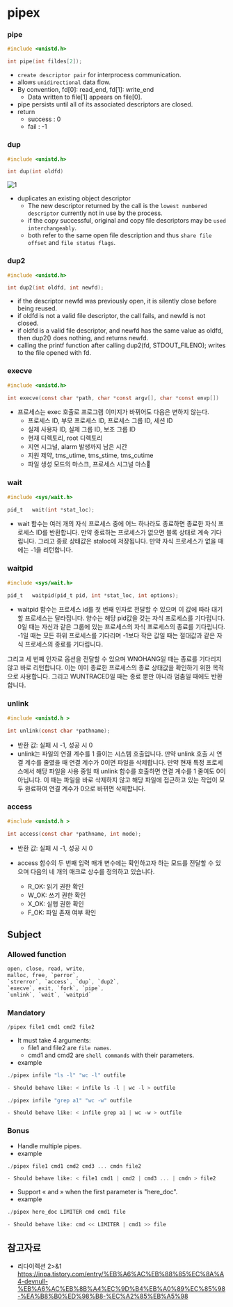 # pipex

### pipe
```c
#include <unistd.h>

int	pipe(int fildes[2]);
```
- `create descriptor pair` for interprocess communication.
- allows `unidirectional` data flow.
- By convention, fd[0]: read_end, fd[1]: write_end
	- Data written to file[1] appears on file[0].
- pipe persists until all of its associated descriptors are closed.
- return
	- success	: 0
	- fail		: -1

### dup
```c
#include <unistd.h>

int dup(int oldfd) 
```
![1](https://user-images.githubusercontent.com/67992469/192779576-e4d296e1-3978-4e29-977d-f21f0db1c127.png)
- duplicates an existing object descriptor
	- The new descriptor returned by the call is the `lowest numbered descriptor` currently not in use by the process.
	- if the copy successful, original and copy file descriptors may be `used interchangeably`.
	- both refer to the same open file description and thus `share file offset` and `file status flags`.
### dup2
```c
#include <unistd.h>

int dup2(int oldfd, int newfd);
```
- if the descriptor newfd was previously open, it is silently close before being reused.
- if oldfd is not a valid file descriptor, the call fails, and newfd is not closed.
- if oldfd is a valid file descriptor, and newfd has the same value as oldfd, then dup2() does nothing, and returns newfd.
- calling the printf function after calling dup2(fd, STDOUT_FILENO); writes to the file opened with fd.

### execve
```c
#include <unistd.h>

int execve(const char *path, char *const argv[], char *const envp[])
```
- 프로세스는 exec 호출로 프로그램 이미지가 바뀌어도 다음은 변하지 않는다.
	- 프로세스 ID, 부모 프로세스 ID, 프로세스 그룹 ID, 세션 ID
	- 실제 사용자 ID, 실제 그룹 ID, 보조 그룹 ID
	- 현재 디렉토리, root 디렉토리
	- 지연 시그널, alarm 발생까지 남은 시간
	- 지원 제약, tms_utime, tms_stime, tms_cutime
	- 파일 생성 모드의 마스크, 프로세스 시그널 마스

### wait
```c
#include <sys/wait.h>

pid_t	wait(int *stat_loc);
```
- wait 함수는 여러 개의 자식 프로세스 중에 어느 하나라도 종료하면 종료한 자식 프로세스 ID를 반환합니다. 만약 종료하는 프로세스가 없으면 블록 상태로 계속 기다립니다. 그리고 종료 상태값은 staloc에 저장됩니다. 만약 자식 프로세스가 없을 때에는 -1을 리턴합니다.

### waitpid
```c
#include <sys/wait.h>

pid_t	waitpid(pid_t pid, int *stat_loc, int options);
```
- waitpid 함수는 프로세스 id를 첫 번째 인자로 전달할 수 있으며 이 값에 따라 대기할 프로세스는 달라집니다. 양수는 해당 pid값을 갖는 자식 프로세스를 기다립니다. 0일 때는 자신과 같은 그룹에 있는 프로세스의 자식 프로세스의 종료를 기다립니다. -1일 때는 모든 하위 프로세스를 기다리며 -1보다 작은 값일 때는 절대값과 같은 자식 프로세스의 종료를 기다립니다.

그리고 세 번째 인자로 옵션을 전달할 수 있으며 WNOHANG일 때는 종료를 기다리지 않고 바로 리턴합니다. 이는 이미 종료한 프로세스의 종료 상태값을 확인하기 위한 목적으로 사용합니다. 그리고 WUNTRACED일 때는 종료 뿐만 아니라 멈춤일 때에도 반환합니다.

### unlink
```c
#include <unistd.h >

int unlink(const char *pathname);
```
- 반환 값: 실패 시 -1, 성공 시 0
- unlink는 파일의 연결 계수를 1 줄이는 시스템 호출입니다. 만약 unlink 호출 시 연결 계수를 줄였을 때 연결 계수가 0이면 파일을 삭제합니다. 만약 현재 특정 프로세스에서 해당 파일을 사용 중일 때 unlink 함수를 호출하면 연결 계수를 1 줄여도 0이 아닙니다. 이 때는 파일을 바로 삭제하지 않고 해당 파일에 접근하고 있는 작업이 모두 완료하여 연결 계수가 0으로 바뀌면 삭제합니다.

### access
```c
#include <unistd.h >

int access(const char *pathname, int mode);
```
- 반환 값: 실패 시 -1, 성공 시 0

- access 함수의 두 번째 입력 매개 변수에는 확인하고자 하는 모드를 전달할 수 있으며 다음의 네 개의 매크로 상수를 정의하고 있습니다.
	- R_OK: 읽기 권한 확인
	- W_OK: 쓰기 권한 확인
	- X_OK: 실행 권한 확인
	- F_OK: 파일 존재 여부 확인

## Subject
### Allowed function
```c
open, close, read, write,
malloc, free, `perror`,
`strerror`, `access`, `dup`, `dup2`,
`execve`, exit, `fork`, `pipe`,
`unlink`, `wait`, `waitpid`
```

### Mandatory
```c
/pipex file1 cmd1 cmd2 file2
```
- It must take 4 arguments:
	- file1 and file2 are `file names`.
	- cmd1 and cmd2 are `shell commands` with their parameters.
- example
```c
./pipex infile "ls -l" "wc -l" outfile

- Should behave like: < infile ls -l | wc -l > outfile
```
```c
./pipex infile "grep a1" "wc -w" outfile

- Should behave like: < infile grep a1 | wc -w > outfile
```

### Bonus
- Handle multiple pipes.
- example
```c
./pipex file1 cmd1 cmd2 cmd3 ... cmdn file2

- Should behave like: < file1 cmd1 | cmd2 | cmd3 ... | cmdn > file2
```

- Support « and » when the first parameter is "here_doc".
- example
```c
./pipex here_doc LIMITER cmd cmd1 file

- Should behave like: cmd << LIMITER | cmd1 >> file
```

## 참고자료
- 리다이렉션 2>&1 https://inpa.tistory.com/entry/%EB%A6%AC%EB%88%85%EC%8A%A4-devnull-%EB%A6%AC%EB%8B%A4%EC%9D%B4%EB%A0%89%EC%85%98-%EA%B8%B0%ED%98%B8-%EC%A2%85%EB%A5%98
